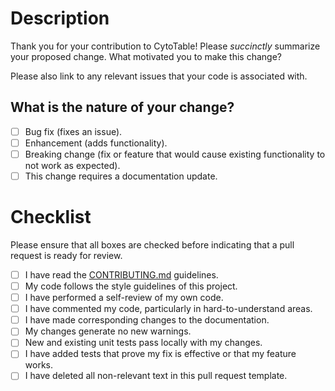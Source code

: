<!-- _modified from [EmbeddedArtistry](https://embeddedartistry.com/blog/2017/08/04/a-github-pull-request-template-for-your-projects/)_
_referenced with modifications from [pycytominer](https://github.com/cytomining/pycytominer/blob/master/.github/PULL_REQUEST_TEMPLATE.md)_ -->

# Description

Thank you for your contribution to CytoTable!
Please _succinctly_ summarize your proposed change.
What motivated you to make this change?

Please also link to any relevant issues that your code is associated with.

## What is the nature of your change?

- [ ] Bug fix (fixes an issue).
- [ ] Enhancement (adds functionality).
- [ ] Breaking change (fix or feature that would cause existing functionality to not work as expected).
- [ ] This change requires a documentation update.

# Checklist

Please ensure that all boxes are checked before indicating that a pull request is ready for review.

- [ ] I have read the [CONTRIBUTING.md](CONTRIBUTING.md) guidelines.
- [ ] My code follows the style guidelines of this project.
- [ ] I have performed a self-review of my own code.
- [ ] I have commented my code, particularly in hard-to-understand areas.
- [ ] I have made corresponding changes to the documentation.
- [ ] My changes generate no new warnings.
- [ ] New and existing unit tests pass locally with my changes.
- [ ] I have added tests that prove my fix is effective or that my feature works.
- [ ] I have deleted all non-relevant text in this pull request template.
